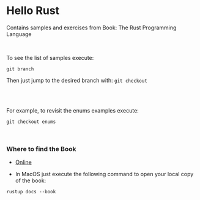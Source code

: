 # Hello Rust

Contains samples and exercises from Book: The Rust Programming Language

<br>

To see the list of samples execute:

```console
git branch
```

Then just jump to the desired branch with: `git checkout`

<br>
<br>

For example, to revisit the enums examples execute:


```console
git checkout enums
```
<br>


### Where to find the Book

- [Online](https://doc.rust-lang.org/book/)

- In MacOS just execute the following command to open your local copy of the book:
```console
rustup docs --book
```


